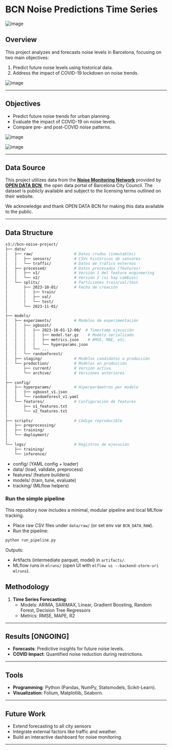 # BCN Noise Predictions Time Series
![image](https://github.com/user-attachments/assets/b833be16-b936-4133-a35f-fc082f52df1f)

## Overview

This project analyzes and forecasts noise levels in Barcelona, focusing on two main objectives:

   1. Predict future noise levels using historical data.
   2. Address the impact of COVID-19 lockdown on noise trends.
     
![image](https://github.com/user-attachments/assets/0bb6c886-3ebd-4205-a828-84005ac59333)

---

## Objectives

- Predict future noise trends for urban planning.
- Evaluate the impact of COVID-19 on noise levels.
- Compare pre- and post-COVID noise patterns.

![image](https://github.com/user-attachments/assets/d60656c2-34c5-4312-8e2b-05163c169e7e)

![image](https://github.com/user-attachments/assets/3d5b70ac-ebb1-441a-8cb6-d317e3c5c141)

---

## Data Source

This project utilizes data from the **[Noise Monitoring Network](https://opendata-ajuntament.barcelona.cat/data/en/dataset/xarxasoroll-equipsmonitor-dades)** provided by **[OPEN DATA BCN](https://opendata-ajuntament.barcelona.cat/en/)**, the open data portal of Barcelona City Council. The dataset is publicly available and subject to the licensing terms outlined on their website.

We acknowledge and thank OPEN DATA BCN for making this data available to the public.

---

## Data Structure

```bash 
s3://bcn-noise-project/
├── data/
│   ├── raw/                  # Datos crudos (inmutables)
│   │   ├── sensors/          # CSVs históricos de sensores
│   │   └── traffic/          # Datos de tráfico externos
│   ├── processed/            # Datos procesados (features)
│   │   ├── v1/               # Versión 1 del feature engineering
│   │   └── v2/               # Versión 2 (si hay cambios)
│   └── splits/               # Particiones train/val/test
│       ├── 2023-10-01/       # Fecha de creación
│       │   ├── train/
│       │   ├── val/
│       │   └── test/
│       └── 2023-11-01/
│
├── models/
│   ├── experiments/          # Modelos de experimentación
│   │   ├── xgboost/
│   │   │   ├── 2023-10-01-12-00/  # Timestamp ejecución
│   │   │   │   ├── model.tar.gz    # Modelo serializado
│   │   │   │   ├── metrics.json    # RMSE, MAE, etc.
│   │   │   │   └── hyperparams.json
│   │   │   └── ...
│   │   └── randomforest/
│   ├── staging/              # Modelos candidatos a producción
│   └── production/           # Modelos en producción
│       ├── current/          # Versión activa
│       └── archive/          # Versiones anteriores
│
├── config/
│   ├── hyperparams/          # Hiperparámetros por modelo
│   │   ├── xgboost_v1.json
│   │   └── randomforest_v1.yaml
│   └── features/             # Configuración de features
│       ├── v1_features.txt
│       └── v2_features.txt
│
├── scripts/                  # Código reproducible
│   ├── preprocessing/
│   ├── training/
│   └── deployment/
│
└── logs/                     # Registros de ejecución
    ├── training/
    └── inference/
```

   - config/ (YAML config + loader)
   - data/ (load, validate, preprocess)
   - features/ (feature builders)
   - models/ (train, tune, evaluate)
   - tracking/ (MLflow helpers)

### Run the simple pipeline

This repository now includes a minimal, modular pipeline and local MLflow tracking.

- Place raw CSV files under `data/raw/` (or set env var `BCN_DATA_RAW`).
- Run the pipeline:

```bash
python run_pipeline.py
```

Outputs:
- Artifacts (intermediate parquet, model) in `artifacts/`.
- MLflow runs in `mlruns/` (open UI with `mlflow ui --backend-store-uri mlruns`).

## Methodology

1. **Time Series Forecasting**:
   - Models: ARIMA, SARIMAX, Linear, Gradient Boosting, Random Forest, Decision Tree Regressors
   - Metrics: RMSE, MAPE, R2

---

## Results [ONGOING]

- **Forecasts**: Predictive insights for future noise levels.
- **COVID Impact**: Quantified noise reduction during restrictions.

---

## Tools

- **Programming**: Python (Pandas, NumPy, Statsmodels, Scikit-Learn).
- **Visualization**: Folium, Matplotlib, Seaborn.

---

## Future Work

- Extend forecasting to all city sensors
- Integrate external factors like traffic and weather.
- Build an interactive dashboard for noise monitoring.

---

